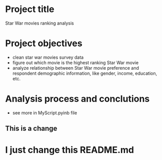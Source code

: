 # Project title
Star War movies ranking analysis
# Project objectives
* clean star war movies survey data
* figure out which movie is the highest ranking Star War movie
* analyze relationship between Star War movie preference and respondent demographic information, like gender, income, education, etc.
# Analysis process and conclutions
* see more in MyScript.pyinb file

## This is a change

# I just change this README.md
